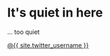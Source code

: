 ---
---

<!doctype html>
<html lang="en">
<head>
  <meta charset="utf-8">
  <meta name="viewport" content="width=device-width, initial-scale=1, shrink-to-fit=no">
  <meta name="description" content="">
  <meta name="author" content="Mark Otto, Jacob Thornton, and Bootstrap contributors">
  <meta name="generator" content="Jekyll v3.8.5">
  <title>Cover Template · Bootstrap</title>

  <link rel="canonical" href="https://getbootstrap.com/docs/4.3/examples/cover/">

  <!-- Bootstrap core CSS -->
  <link rel="stylesheet" href="https://stackpath.bootstrapcdn.com/bootstrap/4.3.1/css/bootstrap.min.css" integrity="sha384-ggOyR0iXCbMQv3Xipma34MD+dH/1fQ784/j6cY/iJTQUOhcWr7x9JvoRxT2MZw1T" crossorigin="anonymous">

  <style>
    .bd-placeholder-img {
      font-size: 1.125rem;
      text-anchor: middle;
      -webkit-user-select: none;
      -moz-user-select: none;
      -ms-user-select: none;
      user-select: none;
    }

    @media (min-width: 768px) {
      .bd-placeholder-img-lg {
        font-size: 3.5rem;
      }
    }
  </style>
  <!-- Custom styles for this template -->
  <link href="/assets/css/cover.css" rel="stylesheet">
</head>
<body class="text-center">

<div class="cover-container d-flex w-100 h-100 p-3 mx-auto flex-column">

  <main role="main" class="inner cover mt-auto">
    <h1 class="cover-heading">It's quiet in here</h1>
    <p class="lead">... too quiet</p>
  </main>

  <footer class="mastfoot mt-auto">
    <div class="inner">
      <p><a href="https://twitter.com/{{ site.twitter_username }}">@{{ site.twitter_username }}</a></p>
    </div>
  </footer>
</div>

</body>
</html>
